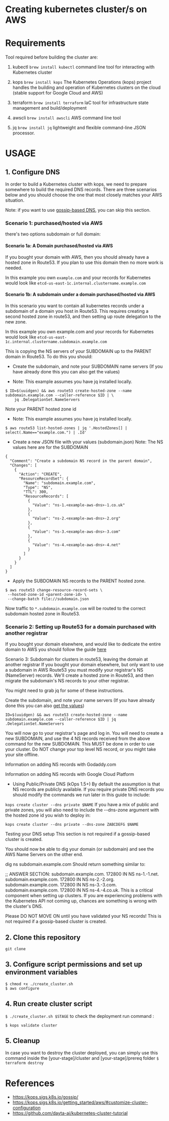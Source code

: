 # Creating kubernetes cluster/s on AWS

# Requirements
Tool required before building the cluster are:
1. kubectl  `brew install kubectl`
command line tool for interacting with Kubernetes cluster
2. kops `brew install kops`
 The Kubernetes Operations (kops) project handles the building and operation of Kubernetes clusters on the cloud (stable support for Google Cloud and AWS)

4. terraform `brew install terraform`
 IaC tool for infrastructure state management and build/deployment
3. awscli `brew install awscli`
 AWS command line tool
5. jq `brew install jq`
 lightweight and flexible command-line JSON processor.
 

# USAGE

## 1. Configure DNS

In order to build a Kubernetes cluster with kops, we need to prepare somewhere to build the required DNS records. There are three scenarios below and you should choose the one that most closely matches your AWS situation.

Note: if you want to use [gossip-based DNS](https://kops.sigs.k8s.io/gossip/), you can skip this section.

### Scenario 1: purchased/hosted via AWS 
there's two options subdomain or full domain:

#### Scenario 1a: A Domain purchased/hosted via AWS

If you bought your domain with AWS, then you should already have a hosted zone in Route53. If you plan to use this domain then no more work is needed.

In this example you own `example.com` and your records for Kubernetes would look like `etcd-us-east-1c.internal.clustername.example.com`

#### Scenario 1b: A subdomain under a domain purchased/hosted via AWS

In this scenario you want to contain all kubernetes records under a subdomain of a domain you host in Route53. This requires creating a second hosted zone in route53, and then setting up route delegation to the new zone.

In this example you own example.com and your records for Kubernetes would look like `etcd-us-east-1c.internal.clustername.subdomain.example.com`

This is copying the NS servers of your SUBDOMAIN up to the PARENT domain in Route53. To do this you should:

- Create the subdomain, and note your SUBDOMAIN name servers (If you have already done this you can also get the values)

- Note: This example assumes you have jq installed locally.

```
$ ID=$(uuidgen) && aws route53 create-hosted-zone --name subdomain.example.com --caller-reference $ID | \
    jq .DelegationSet.NameServers
```

Note your PARENT hosted zone id

- Note: This example assumes you have jq installed locally.

```
$ aws route53 list-hosted-zones | jq '.HostedZones[] | select(.Name=="example.com.") | .Id'
```

- Create a new JSON file with your values (subdomain.json)
Note: The NS values here are for the SUBDOMAIN

```
{
  "Comment": "Create a subdomain NS record in the parent domain",
  "Changes": [
    {
      "Action": "CREATE",
      "ResourceRecordSet": {
        "Name": "subdomain.example.com",
        "Type": "NS",
        "TTL": 300,
        "ResourceRecords": [
          {
            "Value": "ns-1.<example-aws-dns>-1.co.uk"
          },
          {
            "Value": "ns-2.<example-aws-dns>-2.org"
          },
          {
            "Value": "ns-3.<example-aws-dns>-3.com"
          },
          {
            "Value": "ns-4.<example-aws-dns>-4.net"
          }
        ]
      }
    }
  ]
}
```

- Apply the SUBDOMAIN NS records to the PARENT hosted zone.

```
$ aws route53 change-resource-record-sets \
 --hosted-zone-id <parent-zone-id> \
 --change-batch file://subdomain.json
```

Now traffic to `*.subdomain.example.com` will be routed to the correct subdomain hosted zone in Route53.

### Scenario 2: Setting up Route53 for a domain purchased with another registrar
If you bought your domain elsewhere, and would like to dedicate the entire domain to AWS you should follow the guide [here](http://docs.aws.amazon.com/Route53/latest/DeveloperGuide/domain-transfer-to-route-53.html)

Scenario 3: Subdomain for clusters in route53, leaving the domain at another registrar
If you bought your domain elsewhere, but only want to use a subdomain in AWS Route53 you must modify your registrar's NS (NameServer) records. We'll create a hosted zone in Route53, and then migrate the subdomain's NS records to your other registrar.

You might need to grab jq for some of these instructions.

Create the subdomain, and note your name servers (If you have already done this you can also [get the values](https://kops.sigs.k8s.io/advanced/ns/))

```ID=$(uuidgen) && aws route53 create-hosted-zone --name subdomain.example.com --caller-reference $ID | jq .DelegationSet.NameServers```

You will now go to your registrar's page and log in. You will need to create a new SUBDOMAIN, and use the 4 NS records received from the above command for the new SUBDOMAIN. This MUST be done in order to use your cluster. Do NOT change your top level NS record, or you might take your site offline.

Information on adding NS records with Godaddy.com

Information on adding NS records with Google Cloud Platform

* Using Public/Private DNS (kOps 1.5+)
By default the assumption is that NS records are publicly available. If you require private DNS records you should modify the commands we run later in this guide to include:

`kops create cluster --dns private $NAME`
If you have a mix of public and private zones, you will also need to include the --dns-zone argument with the hosted zone id you wish to deploy in:

`kops create cluster --dns private --dns-zone ZABCDEFG $NAME`

Testing your DNS setup
This section is not required if a gossip-based cluster is created.

You should now be able to dig your domain (or subdomain) and see the AWS Name Servers on the other end.

dig ns subdomain.example.com
Should return something similar to:

;; ANSWER SECTION:
subdomain.example.com.        172800  IN  NS  ns-1.<example-aws-dns>-1.net.
subdomain.example.com.        172800  IN  NS  ns-2.<example-aws-dns>-2.org.
subdomain.example.com.        172800  IN  NS  ns-3.<example-aws-dns>-3.com.
subdomain.example.com.        172800  IN  NS  ns-4.<example-aws-dns>-4.co.uk.
This is a critical component when setting up clusters. If you are experiencing problems with the Kubernetes API not coming up, chances are something is wrong with the cluster's DNS.

Please DO NOT MOVE ON until you have validated your NS records! This is not required if a gossip-based cluster is created.


## 2. Clone this repository 

 `git clone `

## 3. Configure script permissions and set up environment variables
```
$ chmod +x ./create_cluster.sh
$ aws configure 
```

## 4. Run create cluster script

`
$ ./create_cluster.sh $STAGE
`
to check the deployment run command :

`
$ kops validate cluster
`
## 5. Cleanup 
In case you want to destroy the cluster deployed, you can simply use this command inside the [your-stage]/cluster and [your-stage]/prereq folder
`
$ terraform destroy
`

# References 
* https://kops.sigs.k8s.io/gossip/
* https://kops.sigs.k8s.io/getting_started/aws/#customize-cluster-configuration
* https://github.com/dayta-ai/kubernetes-cluster-tutorial